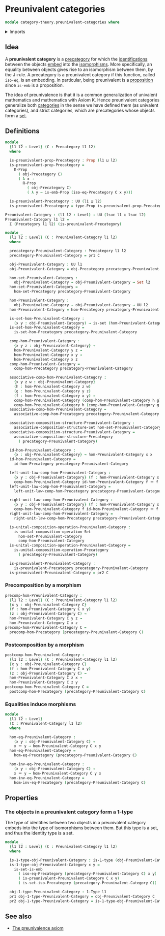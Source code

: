 # Preunivalent categories

```agda
module category-theory.preunivalent-categories where
```

<details><summary>Imports</summary>

```agda
open import category-theory.composition-operations-on-binary-families-of-sets
open import category-theory.isomorphisms-in-precategories
open import category-theory.precategories

open import foundation.1-types
open import foundation.dependent-pair-types
open import foundation.embeddings
open import foundation.identity-types
open import foundation.propositions
open import foundation.sets
open import foundation.universe-levels
```

</details>

## Idea

A **preunivalent category** is a [precategory](category-theory.precategories.md)
for which the [identifications](foundation-core.identity-types.md) between the
objects [embed](foundation-core.embeddings.md) into the
[isomorphisms](category-theory.isomorphisms-in-precategories.md). More
specifically, an equality between objects gives rise to an isomorphism between
them, by the J-rule. A precategory is a preunivalent category if this function,
called `iso-eq`, is an embedding. In particular, being preunivalent is a
[proposition](foundation-core.propositions.md) since `is-emb` is a proposition.

The idea of preunivalence is that it is a common generalization of univalent
mathematics and mathematics with Axiom K. Hence preunivalent categories
generalize both [categories](category-theory.categories.md) in the sense we have
defined them (as univalent categories), and strict categories, which are
precategories whose objects form a [set](foundation-core.sets.md).

## Definitions

```agda
module _
  {l1 l2 : Level} (C : Precategory l1 l2)
  where

  is-preunivalent-prop-Precategory : Prop (l1 ⊔ l2)
  is-preunivalent-prop-Precategory =
    Π-Prop
      ( obj-Precategory C)
      ( λ x →
        Π-Prop
          ( obj-Precategory C)
          ( λ y → is-emb-Prop (iso-eq-Precategory C x y)))

  is-preunivalent-Precategory : UU (l1 ⊔ l2)
  is-preunivalent-Precategory = type-Prop is-preunivalent-prop-Precategory

Preunivalent-Category : (l1 l2 : Level) → UU (lsuc l1 ⊔ lsuc l2)
Preunivalent-Category l1 l2 =
  Σ (Precategory l1 l2) (is-preunivalent-Precategory)

module _
  {l1 l2 : Level} (C : Preunivalent-Category l1 l2)
  where

  precategory-Preunivalent-Category : Precategory l1 l2
  precategory-Preunivalent-Category = pr1 C

  obj-Preunivalent-Category : UU l1
  obj-Preunivalent-Category = obj-Precategory precategory-Preunivalent-Category

  hom-set-Preunivalent-Category :
    obj-Preunivalent-Category → obj-Preunivalent-Category → Set l2
  hom-set-Preunivalent-Category =
    hom-set-Precategory precategory-Preunivalent-Category

  hom-Preunivalent-Category :
    obj-Preunivalent-Category → obj-Preunivalent-Category → UU l2
  hom-Preunivalent-Category = hom-Precategory precategory-Preunivalent-Category

  is-set-hom-Preunivalent-Category :
    (x y : obj-Preunivalent-Category) → is-set (hom-Preunivalent-Category x y)
  is-set-hom-Preunivalent-Category =
    is-set-hom-Precategory precategory-Preunivalent-Category

  comp-hom-Preunivalent-Category :
    {x y z : obj-Preunivalent-Category} →
    hom-Preunivalent-Category y z →
    hom-Preunivalent-Category x y →
    hom-Preunivalent-Category x z
  comp-hom-Preunivalent-Category =
    comp-hom-Precategory precategory-Preunivalent-Category

  associative-comp-hom-Preunivalent-Category :
    {x y z w : obj-Preunivalent-Category}
    (h : hom-Preunivalent-Category z w)
    (g : hom-Preunivalent-Category y z)
    (f : hom-Preunivalent-Category x y) →
    comp-hom-Preunivalent-Category (comp-hom-Preunivalent-Category h g) f ＝
    comp-hom-Preunivalent-Category h (comp-hom-Preunivalent-Category g f)
  associative-comp-hom-Preunivalent-Category =
    associative-comp-hom-Precategory precategory-Preunivalent-Category

  associative-composition-structure-Preunivalent-Category :
    associative-composition-structure-Set hom-set-Preunivalent-Category
  associative-composition-structure-Preunivalent-Category =
    associative-composition-structure-Precategory
      ( precategory-Preunivalent-Category)

  id-hom-Preunivalent-Category :
    {x : obj-Preunivalent-Category} → hom-Preunivalent-Category x x
  id-hom-Preunivalent-Category =
    id-hom-Precategory precategory-Preunivalent-Category

  left-unit-law-comp-hom-Preunivalent-Category :
    {x y : obj-Preunivalent-Category} (f : hom-Preunivalent-Category x y) →
    comp-hom-Preunivalent-Category id-hom-Preunivalent-Category f ＝ f
  left-unit-law-comp-hom-Preunivalent-Category =
    left-unit-law-comp-hom-Precategory precategory-Preunivalent-Category

  right-unit-law-comp-hom-Preunivalent-Category :
    {x y : obj-Preunivalent-Category} (f : hom-Preunivalent-Category x y) →
    comp-hom-Preunivalent-Category f id-hom-Preunivalent-Category ＝ f
  right-unit-law-comp-hom-Preunivalent-Category =
    right-unit-law-comp-hom-Precategory precategory-Preunivalent-Category

  is-unital-composition-operation-Preunivalent-Category :
    is-unital-composition-operation-Set
      hom-set-Preunivalent-Category
      comp-hom-Preunivalent-Category
  is-unital-composition-operation-Preunivalent-Category =
    is-unital-composition-operation-Precategory
      ( precategory-Preunivalent-Category)

  is-preunivalent-Preunivalent-Category :
    is-preunivalent-Precategory precategory-Preunivalent-Category
  is-preunivalent-Preunivalent-Category = pr2 C
```

### Precomposition by a morphism

```agda
precomp-hom-Preunivalent-Category :
  {l1 l2 : Level} (C : Preunivalent-Category l1 l2)
  {x y : obj-Preunivalent-Category C}
  (f : hom-Preunivalent-Category C x y)
  (z : obj-Preunivalent-Category C) →
  hom-Preunivalent-Category C y z →
  hom-Preunivalent-Category C x z
precomp-hom-Preunivalent-Category C =
  precomp-hom-Precategory (precategory-Preunivalent-Category C)
```

### Postcomposition by a morphism

```agda
postcomp-hom-Preunivalent-Category :
  {l1 l2 : Level} (C : Preunivalent-Category l1 l2)
  {x y : obj-Preunivalent-Category C}
  (f : hom-Preunivalent-Category C x y)
  (z : obj-Preunivalent-Category C) →
  hom-Preunivalent-Category C z x →
  hom-Preunivalent-Category C z y
postcomp-hom-Preunivalent-Category C =
  postcomp-hom-Precategory (precategory-Preunivalent-Category C)
```

### Equalities induce morphisms

```agda
module _
  {l1 l2 : Level}
  (C : Preunivalent-Category l1 l2)
  where

  hom-eq-Preunivalent-Category :
    (x y : obj-Preunivalent-Category C) →
    x ＝ y → hom-Preunivalent-Category C x y
  hom-eq-Preunivalent-Category =
    hom-eq-Precategory (precategory-Preunivalent-Category C)

  hom-inv-eq-Preunivalent-Category :
    (x y : obj-Preunivalent-Category C) →
    x ＝ y → hom-Preunivalent-Category C y x
  hom-inv-eq-Preunivalent-Category =
    hom-inv-eq-Precategory (precategory-Preunivalent-Category C)
```

## Properties

### The objects in a preunivalent category form a 1-type

The type of identities between two objects in a preunivalent category embeds
into the type of isomorphisms between them. But this type is a set, and thus the
identity type is a set.

```agda
module _
  {l1 l2 : Level} (C : Preunivalent-Category l1 l2)
  where

  is-1-type-obj-Preunivalent-Category : is-1-type (obj-Preunivalent-Category C)
  is-1-type-obj-Preunivalent-Category x y =
    is-set-is-emb
      ( iso-eq-Precategory (precategory-Preunivalent-Category C) x y)
      ( is-preunivalent-Preunivalent-Category C x y)
      ( is-set-iso-Precategory (precategory-Preunivalent-Category C))

  obj-1-type-Preunivalent-Category : 1-Type l1
  pr1 obj-1-type-Preunivalent-Category = obj-Preunivalent-Category C
  pr2 obj-1-type-Preunivalent-Category = is-1-type-obj-Preunivalent-Category
```

## See also

- [The preunivalence axiom](foundation.preunivalence.md)
